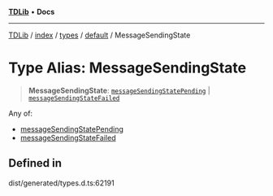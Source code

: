 [**TDLib**](../../../../../../README.md) • **Docs**

***

[TDLib](../../../../../../modules.md) / [index](../../../../../README.md) / [types](../../../README.md) / [default](../README.md) / MessageSendingState

# Type Alias: MessageSendingState

> **MessageSendingState**: [`messageSendingStatePending`](messageSendingStatePending.md) \| [`messageSendingStateFailed`](messageSendingStateFailed.md)

Any of:
- [messageSendingStatePending](messageSendingStatePending.md)
- [messageSendingStateFailed](messageSendingStateFailed.md)

## Defined in

dist/generated/types.d.ts:62191
